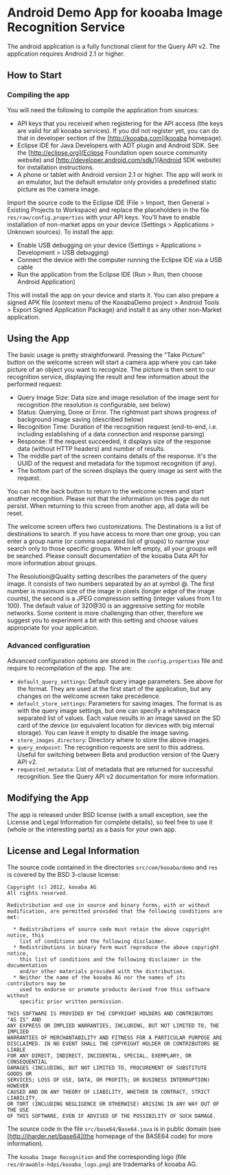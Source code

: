 # Android Demo App for kooaba Image Recognition Service

The android application is a fully functional client for the Query API v2. The application requires Android 2.1 or higher.


## How to Start

### Compiling the app

You will need the following to compile the application from sources:

* API keys that you received when registering for the API access (the keys are valid for all kooaba services). If you did not register yet, you can do that in developer section of the [http://kooaba.com](kooaba homepage).
* Eclipse IDE for Java Developers with ADT plugin and Android SDK. See the [http://eclipse.org](Eclipse Foundation open source community website) and [http://developer.android.com/sdk/](Android SDK website) for installation instructions.
* A phone or tablet with Android version 2.1 or higher. The app will work in an emulator, but the default emulator only provides a predefined static picture as the camera image.

Import the source code to the Eclipse IDE (File > Import, then General > Existing Projects to Workspace) and replace the placeholders in the file `res/raw/config.properties` with your API keys. You'll have to enable installation of non-market apps on your device (Settings > Applications > Unknown sources). To install the app:

* Enable USB debugging on your device (Settings > Applications > Development > USB debugging)
* Connect the device with the computer running the Eclipse IDE via a USB cable
* Run the application from the Eclipse IDE (Run > Run, then choose Android Application)

This will install the app on your device and starts it. You can also prepare a signed APK file (context menu of the KooabaDemo project > Android Tools > Export Signed Application Package) and install it as any other non-Market application.


## Using the App

The basic usage is pretty straightforward. Pressing the "Take Picture" button on the welcome screen will start a camera app where you can take picture of an object you want to recognize. The picture is then sent to our recognition service, displaying the result and few information about the performed request:

* Query Image Size: Data size and image resolution of the image sent for recognition (the resolution is configurable, see below)
* Status: Querying, Done or Error. The rightmost part shows progress of background image saving (described below)
* Recognition Time: Duration of the recognition request (end-to-end, i.e. including establishing of a data connection and response parsing)
* Response: If the request succeeded, it displays size of the response data (without HTTP headers) and number of results.
* The middle part of the screen contains details of the response. It's the UUID of the request and metadata for the topmost recognition (if any).
* The bottom part of the screen displays the query image as sent with the request.

You can hit the back button to return to the welcome screen and start another recognition. Please not that the information on this page do not persist. When returning to this screen from another app, all data will be reset.

The welcome screen offers two customizations. The Destinations is a list of destinations to search. If you have access to more than one group, you can enter a group name (or comma separated list of groups) to narrow your search only to those specific groups. When left empty, all your groups will be searched. Please consult documentation of the kooaba Data API for more information about groups.

The Resolution@Quality setting describes the parameters of the query image. It consists of two numbers separated by an at symbol @. The first number is maximum size of the image in pixels (longer edge of the image counts), the second is a JPEG compression setting (integer values from 1 to 100). The default value of 320@30 is an aggressive setting for mobile networks. Some content is more challenging than other, therefore we suggest you to experiment a bit with this setting and choose values appropriate for your application.

### Advanced configuration

Advanced configuration options are stored in the `config.properties` file and require to recompilation of the app. The are:

* `default_query_settings`: Default query image parameters. See above for the format. They are used at the first start of the application, but any changes on the welcome screen take precedence.
* `default_store_settings`: Parameters for saving images. The format is as with the query image settings, but one can specify a whitespace separated list of values. Each value results in an image saved on the SD card of the device (or equivalent location for devices with big internal storage). You can leave it empty to disable the image saving.
* `store_images_directory`: Directory where to store the above images.
* `query_endpoint`: The recognition requests are sent to this address. Useful for switching between Beta and production version of the Query API v2.
* `requested_metadata`: List of metadata that are returned for successful recognition. See the Query API v2 documentation for more information.


## Modifying the App

The app is released under BSD license (with a small exception, see the License and Legal Information for complete details), so feel free to use it (whole or the interesting parts) as a basis for your own app.


## License and Legal Information

The source code contained in the directories `src/com/kooaba/demo` and `res` is covered by the BSD 3-clause license:

````
Copyright (c) 2012, kooaba AG
All rights reserved.

Redistribution and use in source and binary forms, with or without
modification, are permitted provided that the following conditions are met:

  * Redistributions of source code must retain the above copyright notice, this
    list of conditions and the following disclaimer.
  * Redistributions in binary form must reproduce the above copyright notice,
    this list of conditions and the following disclaimer in the documentation
    and/or other materials provided with the distribution.
  * Neither the name of the kooaba AG nor the names of its contributors may be
    used to endorse or promote products derived from this software without
    specific prior written permission.

THIS SOFTWARE IS PROVIDED BY THE COPYRIGHT HOLDERS AND CONTRIBUTORS "AS IS" AND
ANY EXPRESS OR IMPLIED WARRANTIES, INCLUDING, BUT NOT LIMITED TO, THE IMPLIED
WARRANTIES OF MERCHANTABILITY AND FITNESS FOR A PARTICULAR PURPOSE ARE
DISCLAIMED. IN NO EVENT SHALL THE COPYRIGHT HOLDER OR CONTRIBUTORS BE LIABLE
FOR ANY DIRECT, INDIRECT, INCIDENTAL, SPECIAL, EXEMPLARY, OR CONSEQUENTIAL
DAMAGES (INCLUDING, BUT NOT LIMITED TO, PROCUREMENT OF SUBSTITUTE GOODS OR
SERVICES; LOSS OF USE, DATA, OR PROFITS; OR BUSINESS INTERRUPTION) HOWEVER
CAUSED AND ON ANY THEORY OF LIABILITY, WHETHER IN CONTRACT, STRICT LIABILITY,
OR TORT (INCLUDING NEGLIGENCE OR OTHERWISE) ARISING IN ANY WAY OUT OF THE USE
OF THIS SOFTWARE, EVEN IF ADVISED OF THE POSSIBILITY OF SUCH DAMAGE.
````

The source code in the file `src/base64/Base64.java` is in public domain (see [http://iharder.net/base64](the homepage of the BASE64 code) for more information).

The `kooaba Image Recognition` and the corresponding logo (file `res/drawable-hdpi/kooaba_logo.png`) are trademarks of kooaba AG.
